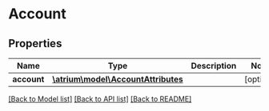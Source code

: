 # Account

## Properties
Name | Type | Description | Notes
------------ | ------------- | ------------- | -------------
**account** | [**\atrium\model\AccountAttributes**](AccountAttributes.md) |  | [optional] 

[[Back to Model list]](../README.md#documentation-for-models) [[Back to API list]](../README.md#documentation-for-api-endpoints) [[Back to README]](../README.md)


